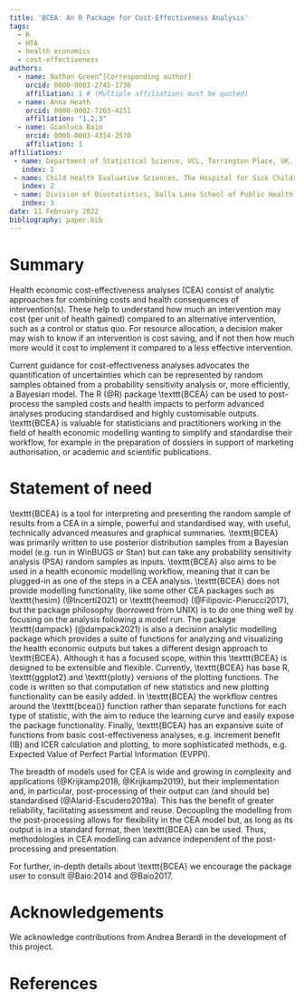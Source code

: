 ```yaml
---
title: 'BCEA: An R Package for Cost-Effectiveness Analysis'
tags:
  - R
  - HTA
  - health economics
  - cost-effectiveness
authors:
  - name: Nathan Green^[Corresponding author]
    orcid: 0000-0003-2745-1736
    affiliation: 1 # (Multiple affiliations must be quoted)
  - name: Anna Heath
    orcid: 0000-0002-7263-4251
    affiliation: "1,2,3"
  - name: Gianluca Baio
    orcid: 0000-0003-4314-2570
    affiliation: 1
affiliations:
 - name: Department of Statistical Science, UCL, Torrington Place, UK.
   index: 1
 - name: Child Health Evaluative Sciences, The Hospital for Sick Children, Toronto, ON, Canada.
   index: 2
 - name: Division of Biostatistics, Dalla Lana School of Public Health, University of Toronto, Toronto, ON, Canada.
   index: 3
date: 11 February 2022
bibliography: paper.bib
---
```


# Summary

Health economic cost-effectiveness analyses (CEA) consist of analytic approaches for combining costs and health consequences of intervention(s). These help to understand how much an intervention may cost (per unit of health gained) compared to an alternative intervention, such as a control or status quo. For resource allocation, a decision maker may wish to know if an intervention is cost saving, and if not then how much more would it cost to implement it compared to a less effective intervention.

Current guidance for cost-effectiveness analyses advocates the quantification of uncertainties which can be represented by random samples obtained from a probability sensitivity analysis or, more efficiently, a Bayesian model.
The R (@R) package \texttt{BCEA} can be used to post-process the sampled costs and health impacts to perform advanced analyses producing standardised and highly customisable outputs.
\texttt{BCEA} is valuable for statisticians and practitioners working in the field of health economic modelling wanting to simplify and standardise their workflow, for example in the preparation of dossiers in support of marketing authorisation, or academic and scientific publications.

# Statement of need

\texttt{BCEA} is a tool for interpreting and presenting the random sample of results from a CEA in a simple, powerful and standardised way, with useful, technically advanced measures and graphical summaries.
\texttt{BCEA} was primarily written to use posterior distribution samples from a Bayesian model (e.g. run in WinBUGS or Stan) but can take any probability sensitivity analysis (PSA) random samples as inputs. \texttt{BCEA} also aims to be used in a health economic modelling workflow, meaning that it can be plugged-in as one of the steps in a CEA analysis.
\texttt{BCEA} does not provide modelling functionality, like some other CEA packages such as \texttt{hesim} (@Incerti2021) or \texttt{heemod} (@Filipovic-Pierucci2017), but the package philosophy (borrowed from UNIX) is to do one thing well by focusing on the analysis following a model run.
The package \texttt{dampack} (@dampack2021) is also a decision analytic modelling package which provides a suite of functions for analyzing and visualizing the health economic outputs but takes a different design approach to \texttt{BCEA}.
Although it has a focused scope, within this \texttt{BCEA} is designed to be extensible and flexible. Currently, \texttt{BCEA} has base R, \texttt{ggplot2} and \texttt{plotly} versions of the plotting functions.
The code is written so that computation of new statistics and new plotting functionality can be easily added. In \texttt{BCEA} the workflow centres around the \texttt{bcea()} function rather than separate functions for each type of statistic, with the aim to reduce the learning curve and easily expose the package functionality.
Finally, \texttt{BCEA} has an expansive suite of functions from basic cost-effectiveness analyses, e.g. increment benefit (IB) and ICER calculation and plotting, to more sophisticated methods, e.g. Expected Value of Perfect Partial Information (EVPPI).

The breadth of models used for CEA is wide and growing in complexity and applications (@Krijkamp2018, @Krijkamp2019), but their implementation and, in particular, post-processing of their output can (and should be) standardised (@Alarid-Escudero2019a). This has the benefit of greater reliability, facilitating assessment and reuse. Decoupling the modelling from the post-processing allows for flexibility in the CEA model but, as long as its output is in a standard format, then \texttt{BCEA} can be used. Thus, methodologies in CEA modelling can advance independent of the post-processing and presentation.

For further, in-depth details about \texttt{BCEA} we encourage the package user to consult @Baio:2014 and @Baio2017.


# Acknowledgements

We acknowledge contributions from Andrea Berardi in the development of this project.

# References
